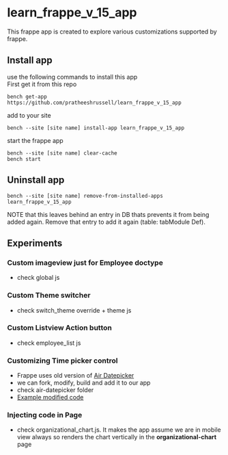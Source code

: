 # learn_frappe_v_15_app
This frappe app is created to explore various customizations supported by frappe.


## Install app
use the following commands to install this app  
First get it from this repo

```
bench get-app https://github.com/pratheeshrussell/learn_frappe_v_15_app
```
add to your site
```
bench --site [site name] install-app learn_frappe_v_15_app
```
start the frappe app
```
bench --site [site name] clear-cache
bench start
```

## Uninstall app
```
bench --site [site name] remove-from-installed-apps learn_frappe_v_15_app
```

NOTE that this leaves behind an entry in DB thats prevents it from being added again. Remove that entry to add it again (table: tabModule Def).

## Experiments
### Custom imageview just for Employee doctype
* check global js  

### Custom Theme switcher
* check switch_theme override + theme js  

### Custom Listview Action button
*  check employee_list js

### Customizing Time picker control
* Frappe uses old version of [Air Datepicker](https://github.com/frappe/air-datepicker)   
* we can fork, modify, build and add it to our app   
* check air-datepicker folder  
* [Example modified code](https://github.com/pratheeshrussell-qb/air-datepicker)  

### Injecting code in Page
* check organizational_chart.js. It makes the app assume we are in mobile view always so renders the chart vertically in the **organizational-chart** page     